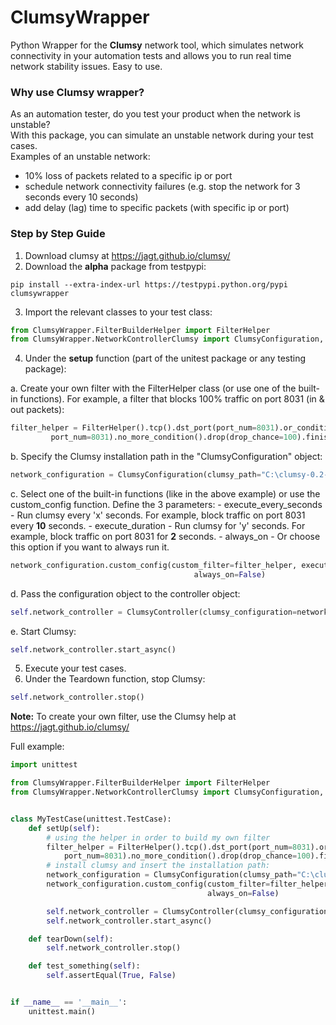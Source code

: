 # ClumsyWrapper
Python Wrapper for the **Clumsy** network tool, which simulates network connectivity in your automation tests and allows you to run real time network stability issues.
Easy to use.

### Why use Clumsy wrapper?
As an automation tester, do you test your product when the network is unstable?  
With this package, you can simulate an unstable network during your test cases.  
Examples of an unstable network:
- 10% loss of packets related to a specific ip or port
- schedule network connectivity failures (e.g. stop the network for 3 seconds every 10 seconds)
- add delay (lag) time to specific packets (with specific ip or port) 

### Step by Step Guide
1. Download clumsy at https://jagt.github.io/clumsy/ 
2. Download the **alpha** package from testpypi:
 
 ```
pip install --extra-index-url https://testpypi.python.org/pypi clumsywrapper
```
3. Import the relevant classes to your test class:

 ```python
from ClumsyWrapper.FilterBuilderHelper import FilterHelper
from ClumsyWrapper.NetworkControllerClumsy import ClumsyConfiguration, ClumsyController
```
4. Under the **setup** function (part of the unitest package or any testing package):

 a. Create your own filter with the FilterHelper class (or use one of the built-in functions). For example, a filter that blocks 100% traffic on port 8031 (in & out packets):
  
   ```python
 filter_helper = FilterHelper().tcp().dst_port(port_num=8031).or_condition().tcp().src_port(
            port_num=8031).no_more_condition().drop(drop_chance=100).finish_generate_filter()
 ```
 b. Specify the Clumsy installation path in the "ClumsyConfiguration" object:
  
   ```python
 network_configuration = ClumsyConfiguration(clumsy_path="C:\clumsy-0.2-win64")
 ```
 c. Select one of the built-in functions  (like in the above example) or use the custom_config function. Define the 3 parameters:
     - execute_every_seconds - Run clumsy every 'x' seconds. For example, block traffic on port 8031 every **10** seconds.
     - execute_duration - Run clumsy for 'y' seconds. For example, block traffic on port 8031 for **2** seconds.
     - always_on - Or choose this option if you want to always run it.
   
   ```python
  network_configuration.custom_config(custom_filter=filter_helper, execute_every_seconds=10, execute_duration=2,
                                            always_on=False)
 ```
 d. Pass the configuration object to the controller object:
 
   ```python
 self.network_controller = ClumsyController(clumsy_configuration=network_configuration)
 ```
 e. Start Clumsy:
 
  ```python
 self.network_controller.start_async()
 ```
5. Execute your test cases.
6. Under the Teardown function, stop Clumsy:
 
 ```python
self.network_controller.stop()
```

**Note:**
To create your own filter, use the Clumsy help at https://jagt.github.io/clumsy/ 

Full example:
```python
import unittest

from ClumsyWrapper.FilterBuilderHelper import FilterHelper
from ClumsyWrapper.NetworkControllerClumsy import ClumsyConfiguration, ClumsyController


class MyTestCase(unittest.TestCase):
    def setUp(self):
        # using the helper in order to build my own filter
        filter_helper = FilterHelper().tcp().dst_port(port_num=8031).or_condition().tcp().src_port(
            port_num=8031).no_more_condition().drop(drop_chance=100).finish_generate_filter()
        # install clumsy and insert the installation path:
        network_configuration = ClumsyConfiguration(clumsy_path="C:\clumsy-0.2-win64")
        network_configuration.custom_config(custom_filter=filter_helper, execute_every_seconds=10, execute_duration=2,
                                            always_on=False)

        self.network_controller = ClumsyController(clumsy_configuration=network_configuration)
        self.network_controller.start_async()

    def tearDown(self):
        self.network_controller.stop()

    def test_something(self):
        self.assertEqual(True, False)


if __name__ == '__main__':
    unittest.main()
```
